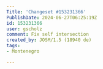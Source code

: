 ```yaml
---
Title: 'Changeset #153231366'
PublishDate: 2024-06-27T06:25:19Z
id: 153231366
user: gscholz
comment: Fix self intersection
created_by: JOSM/1.5 (18940 de)
tags:
- Montenegro

---
```

